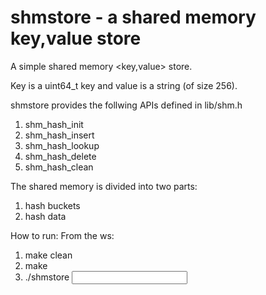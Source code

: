 # shmstore - a shared memory key,value store
A simple shared memory <key,value> store.

Key is a uint64_t key and value is a string (of size 256). 

shmstore provides the follwing APIs defined in lib/shm.h
1. shm_hash_init
2. shm_hash_insert
3. shm_hash_lookup
4. shm_hash_delete
5. shm_hash_clean

The shared memory is divided into two parts:
1. hash buckets
2. hash data

How to run:
From the ws:
1. make clean
2. make
3. ./shmstore <input file> <operation>
